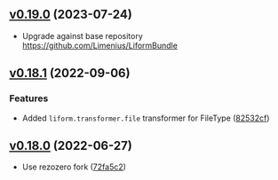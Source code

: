 ## [v0.19.0](https://github.com/rezozero/LiformBundle/compare/v0.18.1...v0.19.0) (2023-07-24)

- Upgrade against base repository https://github.com/Limenius/LiformBundle

## [v0.18.1](https://github.com/rezozero/LiformBundle/compare/v0.18.0...v0.18.1) (2022-09-06)

### Features

* Added `liform.transformer.file` transformer for FileType ([82532cf](https://github.com/rezozero/LiformBundle/commit/82532cf639c43a09a29937b1a6cfe5c4735e56f4))

## [v0.18.0](https://github.com/rezozero/LiformBundle/compare/v0.17.0...v0.18.0) (2022-06-27)

* Use rezozero fork ([72fa5c2](https://github.com/rezozero/LiformBundle/commit/72fa5c2ec7619c1b402c930b699fa06685fc24fd))

